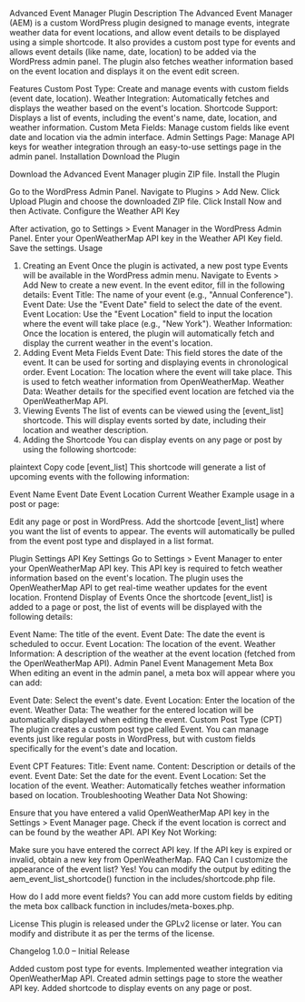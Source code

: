 Advanced Event Manager Plugin
Description
The Advanced Event Manager (AEM) is a custom WordPress plugin designed to manage events, integrate weather data for event locations, and allow event details to be displayed using a simple shortcode. It also provides a custom post type for events and allows event details (like name, date, location) to be added via the WordPress admin panel. The plugin also fetches weather information based on the event location and displays it on the event edit screen.

Features
Custom Post Type: Create and manage events with custom fields (event date, location).
Weather Integration: Automatically fetches and displays the weather based on the event's location.
Shortcode Support: Displays a list of events, including the event's name, date, location, and weather information.
Custom Meta Fields: Manage custom fields like event date and location via the admin interface.
Admin Settings Page: Manage API keys for weather integration through an easy-to-use settings page in the admin panel.
Installation
Download the Plugin

Download the Advanced Event Manager plugin ZIP file.
Install the Plugin

Go to the WordPress Admin Panel.
Navigate to Plugins > Add New.
Click Upload Plugin and choose the downloaded ZIP file.
Click Install Now and then Activate.
Configure the Weather API Key

After activation, go to Settings > Event Manager in the WordPress Admin Panel.
Enter your OpenWeatherMap API key in the Weather API Key field.
Save the settings.
Usage

1. Creating an Event
   Once the plugin is activated, a new post type Events will be available in the WordPress admin menu.
   Navigate to Events > Add New to create a new event.
   In the event editor, fill in the following details:
   Event Title: The name of your event (e.g., "Annual Conference").
   Event Date: Use the "Event Date" field to select the date of the event.
   Event Location: Use the "Event Location" field to input the location where the event will take place (e.g., "New York").
   Weather Information: Once the location is entered, the plugin will automatically fetch and display the current weather in the event's location.
2. Adding Event Meta Fields
   Event Date: This field stores the date of the event. It can be used for sorting and displaying events in chronological order.
   Event Location: The location where the event will take place. This is used to fetch weather information from OpenWeatherMap.
   Weather Data: Weather details for the specified event location are fetched via the OpenWeatherMap API.
3. Viewing Events
   The list of events can be viewed using the [event_list] shortcode. This will display events sorted by date, including their location and weather description.
4. Adding the Shortcode
   You can display events on any page or post by using the following shortcode:

plaintext
Copy code
[event_list]
This shortcode will generate a list of upcoming events with the following information:

Event Name
Event Date
Event Location
Current Weather
Example usage in a post or page:

Edit any page or post in WordPress.
Add the shortcode [event_list] where you want the list of events to appear.
The events will automatically be pulled from the event post type and displayed in a list format.

Plugin Settings
API Key Settings
Go to Settings > Event Manager to enter your OpenWeatherMap API key. This API key is required to fetch weather information based on the event's location.
The plugin uses the OpenWeatherMap API to get real-time weather updates for the event location.
Frontend Display of Events
Once the shortcode [event_list] is added to a page or post, the list of events will be displayed with the following details:

Event Name: The title of the event.
Event Date: The date the event is scheduled to occur.
Event Location: The location of the event.
Weather Information: A description of the weather at the event location (fetched from the OpenWeatherMap API).
Admin Panel Event Management
Meta Box
When editing an event in the admin panel, a meta box will appear where you can add:

Event Date: Select the event's date.
Event Location: Enter the location of the event.
Weather Data: The weather for the entered location will be automatically displayed when editing the event.
Custom Post Type (CPT)
The plugin creates a custom post type called Event. You can manage events just like regular posts in WordPress, but with custom fields specifically for the event's date and location.

Event CPT Features:
Title: Event name.
Content: Description or details of the event.
Event Date: Set the date for the event.
Event Location: Set the location of the event.
Weather: Automatically fetches weather information based on location.
Troubleshooting
Weather Data Not Showing:

Ensure that you have entered a valid OpenWeatherMap API key in the Settings > Event Manager page.
Check if the event location is correct and can be found by the weather API.
API Key Not Working:

Make sure you have entered the correct API key.
If the API key is expired or invalid, obtain a new key from OpenWeatherMap.
FAQ
Can I customize the appearance of the event list?
Yes! You can modify the output by editing the aem_event_list_shortcode() function in the includes/shortcode.php file.

How do I add more event fields?
You can add more custom fields by editing the meta box callback function in includes/meta-boxes.php.

License
This plugin is released under the GPLv2 license or later. You can modify and distribute it as per the terms of the license.

Changelog
1.0.0 – Initial Release

Added custom post type for events.
Implemented weather integration via OpenWeatherMap API.
Created admin settings page to store the weather API key.
Added shortcode to display events on any page or post.
